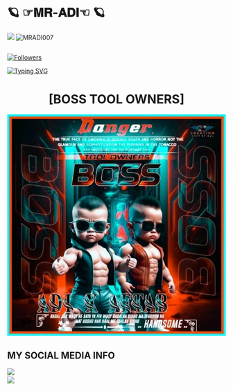 # 🪐 ☞𝐌𝐑-𝐀𝐃𝐈☜  🪐
>
![](https://media.tenor.com/iVCiM9W7cvYAAAAd/welcome.gif)
![MRADI007](https://komarev.com/ghpvc/?username=MRADI007&color=blue)
>
## <a href="https://github.com/Mradi007/followers">
<img title="Followers" src="https://img.shields.io/github/followers/MRADI007?label=FOLLOWERS OF MR-ADI&color=blue&style=flat-square"></a>
 
 
[![Typing SVG](https://readme-typing-svg.herokuapp.com?color=%23FF0000&lines=WELCOME+TO+MY+GITHUB+DEAR)](https://git.io/typing-svg)
 
<h1 align="center"> [BOSS TOOL OWNERS]</h1>
 
![20200808_16075](https://github.com/Mradi007/Mradi007/blob/main/1686002103399.jpg)
  
## MY SOCIAL MEDIA INFO
 
[![](https://img.shields.io/badge/Github-black?logo=Github&logoColor=green&labelColor=black)](https://github.com/Mradi007) <br>
[![](https://img.shields.io/badge/Facebook-black?logo=Facebook&logoColor=green&labelColor=black)](https://www.facebook.com/mradi5000) <br>